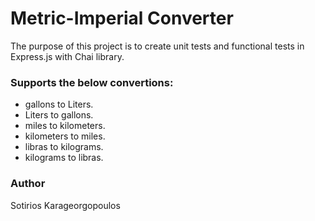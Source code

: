 # Metric-Imperial Converter
The purpose of this project is to create unit tests and functional tests in Express.js with Chai library.

### Supports the below convertions:

* gallons to Liters.
* Liters to gallons.
* miles to kilometers.
* kilometers to miles.
* libras to kilograms.
* kilograms to libras.

### Author
Sotirios Karageorgopoulos

